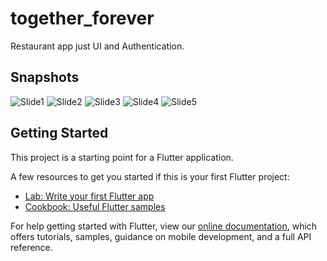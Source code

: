 # together_forever

Restaurant app just UI and Authentication.

## Snapshots
![Slide1](https://user-images.githubusercontent.com/26098900/151362080-589d6265-2887-40f1-a58e-70daed27bf12.PNG)
![Slide2](https://user-images.githubusercontent.com/26098900/151362087-4701b3bb-a604-49b8-bffc-f66e9ba7b4f1.PNG)
![Slide3](https://user-images.githubusercontent.com/26098900/151362147-bfb09b35-ec0e-45f1-9980-a9227b5c3e58.PNG)
![Slide4](https://user-images.githubusercontent.com/26098900/151362177-31bc5170-f385-46b1-8af5-2ce0387ff986.PNG)
![Slide5](https://user-images.githubusercontent.com/26098900/151362201-db21d7a5-8aac-409c-a0fb-d56fd2a62811.PNG)

## Getting Started

This project is a starting point for a Flutter application.

A few resources to get you started if this is your first Flutter project:

- [Lab: Write your first Flutter app](https://flutter.dev/docs/get-started/codelab)
- [Cookbook: Useful Flutter samples](https://flutter.dev/docs/cookbook)

For help getting started with Flutter, view our
[online documentation](https://flutter.dev/docs), which offers tutorials,
samples, guidance on mobile development, and a full API reference.

